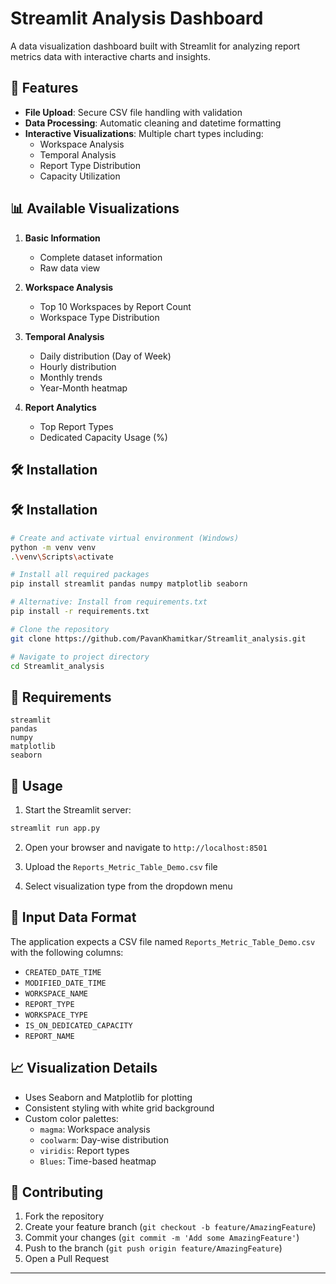 # Streamlit Analysis Dashboard

A data visualization dashboard built with Streamlit for analyzing report metrics data with interactive charts and insights.

## 🚀 Features

- **File Upload**: Secure CSV file handling with validation
- **Data Processing**: Automatic cleaning and datetime formatting
- **Interactive Visualizations**: Multiple chart types including:
  - Workspace Analysis
  - Temporal Analysis
  - Report Type Distribution
  - Capacity Utilization

## 📊 Available Visualizations

1. **Basic Information**
   - Complete dataset information
   - Raw data view

2. **Workspace Analysis**
   - Top 10 Workspaces by Report Count
   - Workspace Type Distribution

3. **Temporal Analysis**
   - Daily distribution (Day of Week)
   - Hourly distribution
   - Monthly trends
   - Year-Month heatmap

4. **Report Analytics**
   - Top Report Types
   - Dedicated Capacity Usage (%)

## 🛠️ Installation

## 🛠️ Installation

```bash
# Create and activate virtual environment (Windows)
python -m venv venv
.\venv\Scripts\activate

# Install all required packages
pip install streamlit pandas numpy matplotlib seaborn

# Alternative: Install from requirements.txt
pip install -r requirements.txt

# Clone the repository
git clone https://github.com/PavanKhamitkar/Streamlit_analysis.git

# Navigate to project directory
cd Streamlit_analysis

```

## 📝 Requirements

```text
streamlit
pandas
numpy
matplotlib
seaborn
```

## 🚦 Usage

1. Start the Streamlit server:
```bash
streamlit run app.py
```

2. Open your browser and navigate to `http://localhost:8501`

3. Upload the `Reports_Metric_Table_Demo.csv` file

4. Select visualization type from the dropdown menu

## 📄 Input Data Format

The application expects a CSV file named `Reports_Metric_Table_Demo.csv` with the following columns:

- `CREATED_DATE_TIME`
- `MODIFIED_DATE_TIME`
- `WORKSPACE_NAME`
- `REPORT_TYPE`
- `WORKSPACE_TYPE`
- `IS_ON_DEDICATED_CAPACITY`
- `REPORT_NAME`

## 📈 Visualization Details

- Uses Seaborn and Matplotlib for plotting
- Consistent styling with white grid background
- Custom color palettes:
  - `magma`: Workspace analysis
  - `coolwarm`: Day-wise distribution
  - `viridis`: Report types
  - `Blues`: Time-based heatmap

## 🤝 Contributing

1. Fork the repository
2. Create your feature branch (`git checkout -b feature/AmazingFeature`)
3. Commit your changes (`git commit -m 'Add some AmazingFeature'`)
4. Push to the branch (`git push origin feature/AmazingFeature`)
5. Open a Pull Request

---
